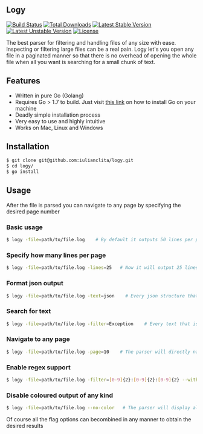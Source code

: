 ## Logy

[![Build Status](https://travis-ci.org/laravel/framework.svg)](https://travis-ci.org/laravel/framework)
[![Total Downloads](https://poser.pugx.org/laravel/framework/downloads.svg)](https://packagist.org/packages/laravel/framework)
[![Latest Stable Version](https://poser.pugx.org/laravel/framework/v/stable.svg)](https://packagist.org/packages/laravel/framework)
[![Latest Unstable Version](https://poser.pugx.org/laravel/framework/v/unstable.svg)](https://packagist.org/packages/laravel/framework)
[![License](https://poser.pugx.org/laravel/framework/license.svg)](https://packagist.org/packages/laravel/framework)

The best parser for filtering and handling files of any size with ease. Inspecting or filtering large files can be a real pain. Logy let's you open any file in a paginated manner so that there is no overhead of opening the whole file when all you want is searching for a small chunk of text.

## Features

- Written in pure Go (Golang)
- Requires Go > 1.7 to build. Just visit [this link](https://golang.org/doc/install) on how to install Go on your machine
- Deadly simple installation process
- Very easy to use and highly intuitive
- Works on Mac, Linux and Windows

## Installation

```bash
$ git clone git@github.com:iulianclita/logy.git
$ cd logy/
$ go install
```

## Usage

After the file is parsed you can navigate to any page by specifying the desired page number

### Basic usage
```bash
$ logy -file=path/to/file.log    # By default it outputs 50 lines per page
```

### Specify how many lines per page
```bash
$ logy -file=path/to/file.log -lines=25   # Now it will output 25 lines per page
```

### Format json output
```bash
$ logy -file=path/to/file.log -text=json    # Every json structure that is found will be nicely formatted 
```

### Search for text
```bash
$ logy -file=path/to/file.log -filter=Exception    # Every text that is found will be nicely coloured to be easily observed 
``` 

### Navigate to any page
```bash
$ logy -file=path/to/file.log -page=10    # The parser will directly navigate to the specified page number 
```

### Enable regex support
```bash
$ logy -file=path/to/file.log -filter=[0-9]{2}:[0-9]{2}:[0-9]{2} --with-regex    # The parser will search for any text that matches whatever was specified in the filter option flag
```  

### Disable coloured output of any kind
```bash
$ logy -file=path/to/file.log --no-color   # The parser will display all text with the same color (black/white). Probably you will never want this behavior but it's here just in case :)
``` 

Of course all the flag options can becombined in any manner to obtain the desired results
